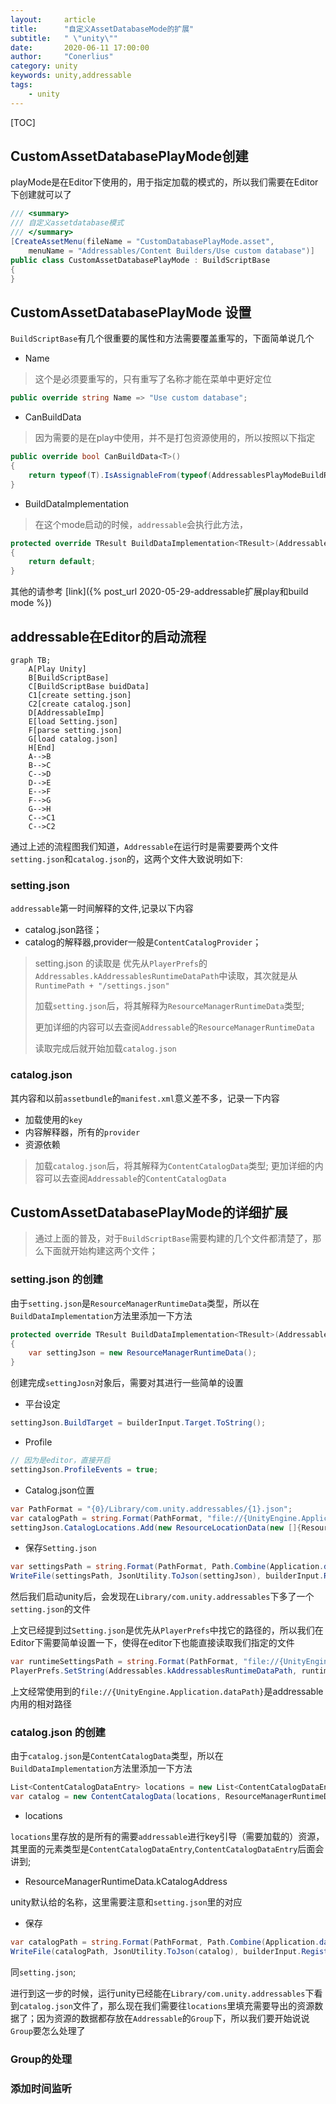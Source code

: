 ```yaml
---
layout:     article
title:      "自定义AssetDatabaseMode的扩展"
subtitle:   " \"unity\""
date:       2020-06-11 17:00:00
author:     "Conerlius"
category: unity
keywords: unity,addressable
tags:
    - unity
---
```


[TOC]

## CustomAssetDatabasePlayMode创建

playMode是在Editor下使用的，用于指定加载的模式的，所以我们需要在Editor下创建就可以了

```c#
/// <summary>
/// 自定义assetdatabase模式
/// </summary>
[CreateAssetMenu(fileName = "CustomDatabasePlayMode.asset",
	menuName = "Addressables/Content Builders/Use custom database")]
public class CustomAssetDatabasePlayMode : BuildScriptBase
{
}
```
## CustomAssetDatabasePlayMode 设置

`BuildScriptBase`有几个很重要的属性和方法需要覆盖重写的，下面简单说几个

- Name

> 这个是必须要重写的，只有重写了名称才能在菜单中更好定位

```c#
public override string Name => "Use custom database";
```

- CanBuildData

> 因为需要的是在play中使用，并不是打包资源使用的，所以按照以下指定

```c#
public override bool CanBuildData<T>()
{
	return typeof(T).IsAssignableFrom(typeof(AddressablesPlayModeBuildResult));
}
```

- BuildDataImplementation

> 在这个mode启动的时候，`addressable`会执行此方法，

```c#
protected override TResult BuildDataImplementation<TResult>(AddressablesDataBuilderInput builderInput)
{
    return default;
}
```

其他的请参考 [link]({% post_url 2020-05-29-addressable扩展play和build mode %})


## addressable在Editor的启动流程

```mermaid
graph TB;
    A[Play Unity]
    B[BuildScriptBase]
    C[BuildScriptBase buidData]
    C1[create setting.json]
    C2[create catalog.json]
    D[AddressableImp]
    E[load Setting.json]
    F[parse setting.json]
    G[load catalog.json]
    H[End]
    A-->B
    B-->C
    C-->D
    D-->E
    E-->F
    F-->G
    G-->H
    C-->C1
    C-->C2
```

通过上述的流程图我们知道，`Addressable`在运行时是需要要两个文件`setting.json`和`catalog.json`的，这两个文件大致说明如下:

### setting.json

`addressable`第一时间解释的文件,记录以下内容

- catalog.json路径；
- catalog的解释器,provider一般是`ContentCatalogProvider`；

> setting.json 的读取是
优先从`PlayerPrefs`的 `Addressables.kAddressablesRuntimeDataPath`中读取，其次就是从`RuntimePath + "/settings.json"`
> 
> 加载`setting.json`后，将其解释为`ResourceManagerRuntimeData`类型;
> 
> 更加详细的内容可以去查阅`Addressable`的`ResourceManagerRuntimeData`
> 
> 读取完成后就开始加载`catalog.json`

### catalog.json

其内容和以前`assetbundle`的`manifest.xml`意义差不多，记录一下内容

- 加载使用的`key`
- 内容解释器，所有的`provider`
- 资源依赖

> 加载`catalog.json`后，将其解释为`ContentCatalogData`类型;
> 更加详细的内容可以去查阅`Addressable`的`ContentCatalogData`


## CustomAssetDatabasePlayMode的详细扩展

> 通过上面的普及，对于`BuildScriptBase`需要构建的几个文件都清楚了，那么下面就开始构建这两个文件；

### setting.json 的创建
由于`setting.json`是`ResourceManagerRuntimeData`类型，所以在`BuildDataImplementation`方法里添加一下方法

```c#
protected override TResult BuildDataImplementation<TResult>(AddressablesDataBuilderInput builderInput)
{
    var settingJson = new ResourceManagerRuntimeData();
}
```
创建完成`settingJosn`对象后，需要对其进行一些简单的设置

- 平台设定

```c#
settingJson.BuildTarget = builderInput.Target.ToString();
```

- Profile

```c#
// 因为是editor，直接开启
settingJson.ProfileEvents = true;
```

- Catalog.json位置

```c#
var PathFormat = "{0}/Library/com.unity.addressables/{1}.json";
var catalogPath = string.Format(PathFormat, "file://{UnityEngine.Application.dataPath}/../", "catalog");
settingJson.CatalogLocations.Add(new ResourceLocationData(new []{ResourceManagerRuntimeData.kCatalogAddress}, catalogPath, typeof(ContentCatalogProvider), typeof(ContentCatalogData)));
```

- 保存`Setting.json`

```c#
var settingsPath = string.Format(PathFormat, Path.Combine(Application.dataPath, "/../"), "setting");
WriteFile(settingsPath, JsonUtility.ToJson(settingJson), builderInput.Registry);
```

然后我们启动unity后，会发现在`Library/com.unity.addressables`下多了一个`setting.json`的文件

上文已经提到过`Setting.json`是优先从`PlayerPrefs`中找它的路径的，所以我们在Editor下需要简单设置一下，使得在editor下也能直接读取我们指定的文件

```c#
var runtimeSettingsPath = string.Format(PathFormat, "file://{UnityEngine.Application.dataPath}/../", "settings");
PlayerPrefs.SetString(Addressables.kAddressablesRuntimeDataPath, runtimeSettingsPath);
```

上文经常使用到的`file://{UnityEngine.Application.dataPath}`是addressable内用的相对路径

### catalog.json 的创建

由于`catalog.json`是`ContentCatalogData`类型，所以在`BuildDataImplementation`方法里添加一下方法

```c#
List<ContentCatalogDataEntry> locations = new List<ContentCatalogDataEntry>();
var catalog = new ContentCatalogData(locations, ResourceManagerRuntimeData.kCatalogAddress);
```

- locations

`locations`里存放的是所有的需要`addressable`进行key引导（需要加载的）资源，其里面的元素类型是`ContentCatalogDataEntry`,`ContentCatalogDataEntry`后面会讲到;

- ResourceManagerRuntimeData.kCatalogAddress

unity默认给的名称，这里需要注意和`setting.json`里的对应

- 保存

```c#
var catalogPath = string.Format(PathFormat, Path.Combine(Application.dataPath, "../"),"catalog");
WriteFile(catalogPath, JsonUtility.ToJson(catalog), builderInput.Registry);
```

同`setting.json`;

进行到这一步的时候，运行unity已经能在`Library/com.unity.addressables`下看到`catalog.json`文件了，那么现在我们需要往`locations`里填充需要导出的资源数据了；因为资源的数据都存放在`Addressable`的`Group`下，所以我们要开始说说`Group`要怎么处理了

### Group的处理


### 添加时间监听